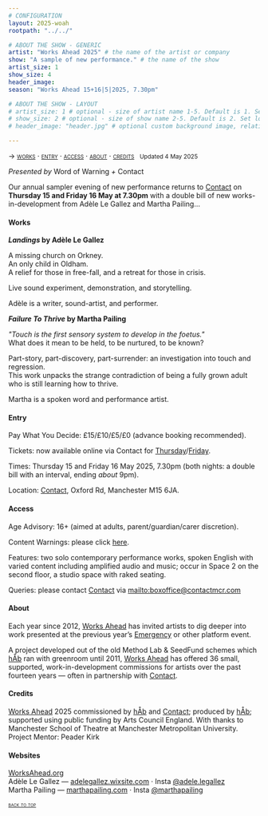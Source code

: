 ```yaml
---
# CONFIGURATION
layout: 2025-woah
rootpath: "../../"

# ABOUT THE SHOW - GENERIC
artist: "Works Ahead 2025" # the name of the artist or company
show: "A sample of new performance." # the name of the show
artist_size: 1
show_size: 4
header_image:    
season: "Works Ahead 15+16|5|2025, 7.30pm"

# ABOUT THE SHOW - LAYOUT
# artist_size: 1 # optional - size of artist name 1-5. Default is 1. Set longer names to lower values
# show_size: 2 # optional - size of show name 2-5. Default is 2. Set longer names to lower values
# header_image: "header.jpg" # optional custom background image, relative to current page

---
```

<span style='font-variant: small-caps'>→ [works](/current/2025-worksahead/#works) · [entry](/current/2025-worksahead/#entry) · [access](/current/2025-worksahead/#access) · [about](/current/2025-worksahead/#about) · [credits](/current/2025-worksahead/#credits)</span>&ensp; <small>Updated 4 May 2025</small>        
        
*Presented by* Word of Warning *+* Contact         

Our annual sampler evening of new performance returns to <a href="https://contactmcr.com/events/works-ahead-2025-2" target="_blank">Contact</a> on **Thursday 15 and Friday 16 May at 7.30pm** with a double bill of new works-in-development from Adèle Le Gallez and Martha Pailing…        
         
#### Works        
***Landings* by Adèle Le Gallez**         
         
A missing church on Orkney.<br>An only child in Oldham.<br>A relief for those in free-fall, and a retreat for those in crisis.         
         
Live sound experiment, demonstration, and storytelling.          
         
Adèle is a writer, sound-artist, and performer.         
         
***Failure To Thrive* by Martha Pailing**         
          
*"Touch is the first sensory system to develop in the foetus."*<br>What does it mean to be held, to be nurtured, to be known?         
         
Part-story, part-discovery, part-surrender: an investigation into touch and regression.<br>This work unpacks the strange contradiction of being a fully grown adult who is still learning how to thrive.         
        
Martha is a spoken word and performance artist.        
         
#### Entry         
Pay What You Decide: £15/£10/£5/£0 (advance booking recommended).        
         
Tickets: now available online via Contact for <a href="https://contactmcr.com/book/instance/359758" target="_blank">Thursday</a>/<a href="https://contactmcr.com/book/instance/359759" target="_blank">Friday</a>.         
         
Times: Thursday 15 and Friday 16 May 2025, 7.30pm (both nights: a double bill with an interval, ending *about* 9pm).         
             
Location: <a href="https://contactmcr.com/visit/getting-here" target="_blank">Contact</a>, Oxford Rd, Manchester M15 6JA.         
        
#### Access         
Age Advisory: 16+ (aimed at adults, parent/guardian/carer discretion).         
         
Content Warnings: please click [here](/warnings).         
        
Features: two solo contemporary performance works, spoken English with varied content including amplified audio and music; occur in Space 2 on the second floor, a studio space with raked seating.          
         
Queries: please contact <a href="https://contactmcr.com/visit/access" target="_blank">Contact</a> via <mailto:boxoffice@contactmcr.com>        
         
#### About           
Each year since 2012, [Works Ahead](/hab/worksahead) has invited artists to dig deeper into work presented at the previous year’s [Emergency](/hab/emergency) or other platform event.          
        
A project developed out of the old Method Lab & SeedFund schemes which [hÅb](/hab) ran with greenroom until 2011, [Works Ahead](/hab/worksahead) has offered 36 small, supported, work-in-development commissions for artists over the past fourteen years — often in partnership with <a href="https://contactmcr.com" target="_blank">Contact</a>.         
         
#### Credits         
[Works Ahead](/hab/worksahead) 2025 commissioned by [hÅb](/hab) and <a href="https://contactmcr.com" target="_blank">Contact</a>; produced by [hÅb](/hab); supported using public funding by Arts Council England. With thanks to Manchester School of Theatre at Manchester Metropolitan University.<br>Project Mentor: Peader Kirk        
         
#### Websites          
<a href="http://worksahead.org" target="_blank">WorksAhead.org</a><br>Adèle Le Gallez — <a href="https://adelegallez.wixsite.com/portfolio" target="_blank">adelegallez.wixsite.com</a> · Insta <a href="https://instagram.com/adele.legallez" target="_blank">@adele.legallez</a><br>Martha Pailing — <a href="https://www.marthapailing.com" target="_blank">marthapailing.com</a> · Insta <a href="https://instagram.com/marthapailing" target="_blank">@marthapailing</a>        
        
<small><span style='font-variant: small-caps'>[back to top](/current/2025-worksahead)</span></small>
